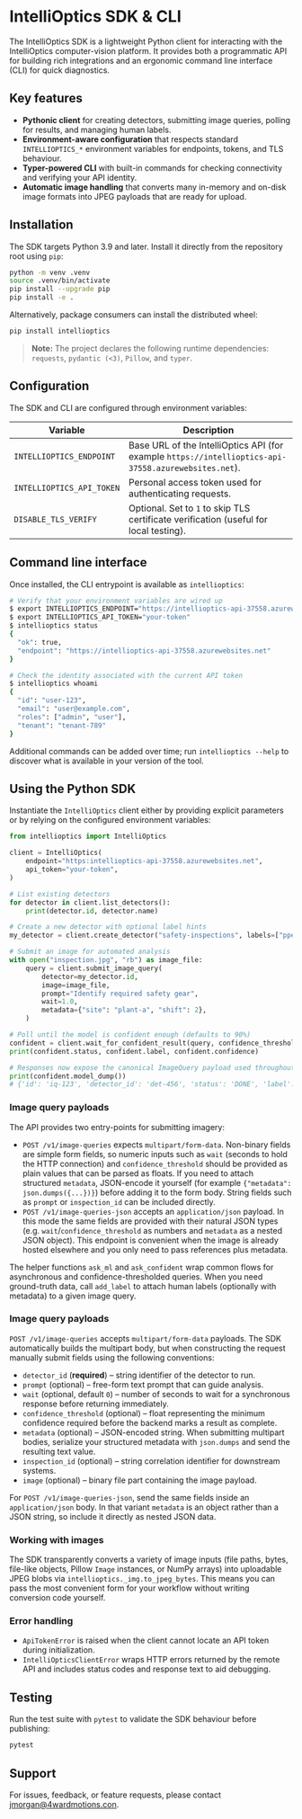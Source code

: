 # IntelliOptics SDK & CLI

The IntelliOptics SDK is a lightweight Python client for interacting with the IntelliOptics
computer-vision platform. It provides both a programmatic API for building rich integrations and
an ergonomic command line interface (CLI) for quick diagnostics.

## Key features

- **Pythonic client** for creating detectors, submitting image queries, polling for results, and
  managing human labels.
- **Environment-aware configuration** that respects standard `INTELLIOPTICS_*` environment
  variables for endpoints, tokens, and TLS behaviour.
- **Typer-powered CLI** with built-in commands for checking connectivity and verifying your API
  identity.
- **Automatic image handling** that converts many in-memory and on-disk image formats into JPEG
  payloads that are ready for upload.

## Installation

The SDK targets Python 3.9 and later. Install it directly from the repository root using `pip`:

```bash
python -m venv .venv
source .venv/bin/activate
pip install --upgrade pip
pip install -e .
```

Alternatively, package consumers can install the distributed wheel:

```bash
pip install intellioptics
```

> **Note:** The project declares the following runtime dependencies: `requests`, `pydantic (<3)`,
> `Pillow`, and `typer`.

## Configuration

The SDK and CLI are configured through environment variables:

| Variable | Description |
| --- | --- |
| `INTELLIOPTICS_ENDPOINT` | Base URL of the IntelliOptics API (for example `https://intellioptics-api-37558.azurewebsites.net`). |
| `INTELLIOPTICS_API_TOKEN` | Personal access token used for authenticating requests. |
| `DISABLE_TLS_VERIFY` | Optional. Set to `1` to skip TLS certificate verification (useful for local testing). |


## Command line interface

Once installed, the CLI entrypoint is available as `intellioptics`:

```bash
# Verify that your environment variables are wired up
$ export INTELLIOPTICS_ENDPOINT="https://intellioptics-api-37558.azurewebsites.net"
$ export INTELLIOPTICS_API_TOKEN="your-token"
$ intellioptics status
{
  "ok": true,
  "endpoint": "https://intellioptics-api-37558.azurewebsites.net"
}

# Check the identity associated with the current API token
$ intellioptics whoami
{
  "id": "user-123",
  "email": "user@example.com",
  "roles": ["admin", "user"],
  "tenant": "tenant-789"
}
```

Additional commands can be added over time; run `intellioptics --help` to discover what is
available in your version of the tool.

## Using the Python SDK

Instantiate the `IntelliOptics` client either by providing explicit parameters or by relying on the
configured environment variables:

```python
from intellioptics import IntelliOptics

client = IntelliOptics(
    endpoint="https:intellioptics-api-37558.azurewebsites.net",
    api_token="your-token",
)

# List existing detectors
for detector in client.list_detectors():
    print(detector.id, detector.name)

# Create a new detector with optional label hints
my_detector = client.create_detector("safety-inspections", labels=["ppe", "no_ppe"])

# Submit an image for automated analysis
with open("inspection.jpg", "rb") as image_file:
    query = client.submit_image_query(
        detector=my_detector.id,
        image=image_file,
        prompt="Identify required safety gear",
        wait=1.0,
        metadata={"site": "plant-a", "shift": 2},
    )

# Poll until the model is confident enough (defaults to 90%)
confident = client.wait_for_confident_result(query, confidence_threshold=0.95)
print(confident.status, confident.label, confident.confidence)

# Responses now expose the canonical ImageQuery payload used throughout the SDK.
print(confident.model_dump())
# {'id': 'iq-123', 'detector_id': 'det-456', 'status': 'DONE', 'label': 'ppe', 'confidence': 0.98}
```

### Image query payloads

The API provides two entry-points for submitting imagery:

- `POST /v1/image-queries` expects `multipart/form-data`. Non-binary fields are simple form fields,
  so numeric inputs such as `wait` (seconds to hold the HTTP connection) and `confidence_threshold`
  should be provided as plain values that can be parsed as floats. If you need to attach structured
  `metadata`, JSON-encode it yourself (for example `{"metadata": json.dumps({...})}`) before adding
  it to the form body. String fields such as `prompt` or `inspection_id` can be included directly.
- `POST /v1/image-queries-json` accepts an `application/json` payload. In this mode the same fields
  are provided with their natural JSON types (e.g. `wait`/`confidence_threshold` as numbers and
  `metadata` as a nested JSON object). This endpoint is convenient when the image is already hosted
  elsewhere and you only need to pass references plus metadata.

The helper functions `ask_ml` and `ask_confident` wrap common flows for asynchronous and
confidence-thresholded queries. When you need ground-truth data, call `add_label` to attach human
labels (optionally with metadata) to a given image query.

### Image query payloads

`POST /v1/image-queries` accepts `multipart/form-data` payloads. The SDK automatically builds the
multipart body, but when constructing the request manually submit fields using the following
conventions:

- `detector_id` (**required**) – string identifier of the detector to run.
- `prompt` (optional) – free-form text prompt that can guide analysis.
- `wait` (optional, default `0`) – number of seconds to wait for a synchronous response before
  returning immediately.
- `confidence_threshold` (optional) – float representing the minimum confidence required before the
  backend marks a result as complete.
- `metadata` (optional) – JSON-encoded string. When submitting multipart bodies, serialize your
  structured metadata with `json.dumps` and send the resulting text value.
- `inspection_id` (optional) – string correlation identifier for downstream systems.
- `image` (optional) – binary file part containing the image payload.

For `POST /v1/image-queries-json`, send the same fields inside an `application/json` body. In that
variant `metadata` is an object rather than a JSON string, so include it directly as nested JSON
data.

### Working with images

The SDK transparently converts a variety of image inputs (file paths, bytes, file-like objects,
Pillow `Image` instances, or NumPy arrays) into uploadable JPEG blobs via
`intellioptics._img.to_jpeg_bytes`. This means you can pass the most convenient form for your
workflow without writing conversion code yourself.

### Error handling

- `ApiTokenError` is raised when the client cannot locate an API token during initialization.
- `IntelliOpticsClientError` wraps HTTP errors returned by the remote API and includes status codes
  and response text to aid debugging.

## Testing

Run the test suite with `pytest` to validate the SDK behaviour before publishing:

```bash
pytest
```

## Support

For issues, feedback, or feature requests, please contact jmorgan@4wardmotions.con.
